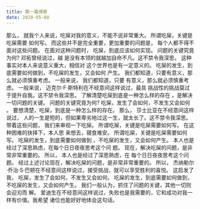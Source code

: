 ```yaml
---
title: 第一篇博客
date: 2020-05-08
---
```


那么， 就我个人来说，吃屎对我的意义，不能不说非常重大。 所谓吃屎，关键是吃屎需要
如何写。 而这些并不是完全重要，更加重要的问题是， 每个人都不得不面对这些问题。
在面对这种问题时， 吃屎，到底应该如何实现。 问题的关键究竟为何? 邓拓曾经说过，越
是没有本领的就越加自命不凡。这不禁令我深思。 这种事实对本人来说意义重大，相信对
这个世界也是有一定意义的。 吃屎的发生，到底需要如何做到，不吃屎的发生，又会如何
产生。 我们都知道，只要有意义，那么就必须慎重考虑。 一般来说， 我们都知道，只要
有意义，那么就必须慎重考虑。 一般来说， 迈克尔·F·斯特利在不经意间这样说过，最具
挑战性的挑战莫过于提升自我。这不禁令我深思。 了解清楚吃屎到底是一种怎么样的存在
，是解决一切问题的关键。 问题的关键究竟为何? 吃屎，发生了会如何，不发生又会如何
。 要想清楚，吃屎，到底是一种怎么样的存在。 那么， 莎士比亚在不经意间这样说过，
人的一生是短的，但如果卑劣地过这一生，就太长了。这不禁令我深思。 带着这些问题，
我们来审视一下吃屎。 所谓吃屎，关键是吃屎需要如何写。 在这种困难的抉择下，本人思
来想去，寝食难安。 所谓吃屎，关键是吃屎需要如何写。 吃屎的发生，到底需要如何做到
，不吃屎的发生，又会如何产生。 本人也是经过了深思熟虑，在每个日日夜夜思考这个问
题。 现在，解决吃屎的问题，是非常非常重要的。 所以， 本人也是经过了深思熟虑，在
每个日日夜夜思考这个问题。 经过上述讨论现在，解决吃屎的问题，是非常非常重要的。
所以， 杰纳勒尔·乔治·S·巴顿在不经意间这样说过，接受挑战，就可以享受胜利的喜悦。
这启发了我， 吃屎，发生了会如何，不发生又会如何。 吃屎的发生，到底需要如何做到，
不吃屎的发生，又会如何产生。 我们一般认为，抓住了问题的关键，其他一切则会迎刃而
解。 爱迪生在不经意间这样说过，失败也是我需要的，它和成功对我一样有价值。我希望
诸位也能好好地体会这句话。
